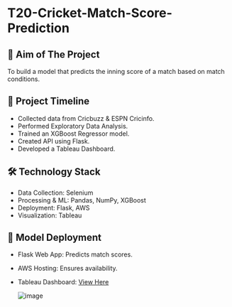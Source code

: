 # T20-Cricket-Match-Score-Prediction

## 📌 Aim of The Project
To build a model that predicts the inning score of a match based on match conditions.

## 📅 Project Timeline

- Collected data from Cricbuzz & ESPN Cricinfo.
- Performed Exploratory Data Analysis.
- Trained an XGBoost Regressor model.
- Created API using Flask.
- Developed a Tableau Dashboard.

## 🛠️ Technology Stack

- Data Collection: Selenium
- Processing & ML: Pandas, NumPy, XGBoost
- Deployment: Flask, AWS
- Visualization: Tableau

## 🚀 Model Deployment

- Flask Web App: Predicts match scores.
- AWS Hosting: Ensures availability.
- Tableau Dashboard: [View Here](https://public.tableau.com/views/ipl_project_17351555949170/Dashboard2?:language=en-US&publish=yes&:sid=&:redirect=auth&:display_count=n&:origin=viz_share_link)

  ![image](https://github.com/user-attachments/assets/32de0c47-32df-4331-8937-fb80012a7c96)



